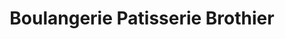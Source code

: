 ---
title: "Boulangerie Patisserie Brothier"
url: /lys-haut-layon/boulangerie-patisserie-brothier/
shop: Bäckerei
---
